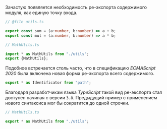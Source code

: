 Зачастую появляется необходимость ре-экспорта содержимого модуля, как единую точку входа.

`````typescript
// @file utils.ts

export const sum = (a:number, b:number) => a + b;
export const mul = (a:number, b:number) => a * b;
`````

`````typescript
// MathUtils.ts

import * as MathUtils from "./utils";
export {MathUtils};
`````

Подобное встречается столь часто, что в спецификацию _ECMAScript 2020_ была включена новая форма ре-экспорта всего содержимого.

`````typescript
export * as Identificator from "path";
`````

Благодаря разработчикам языка _TypeScript_ такой вид ре-экспорта стал доступен начиная с версии `3.8`. Предыдущий пример с применением нового синтаксиса мог бы сократится до одной строчки.

`````typescript
// MathUtils.ts

export * as MathUtils from "./utils";
`````


